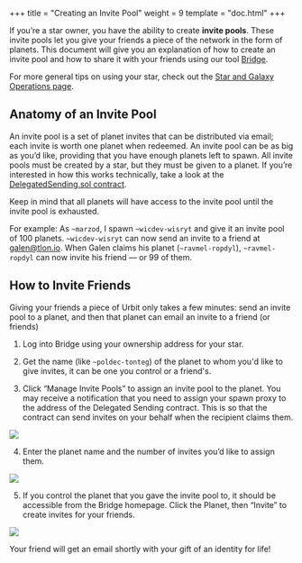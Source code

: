 +++
title = "Creating an Invite Pool"
weight = 9
template = "doc.html"
+++

If you’re a star owner, you have the ability to create **invite pools**. These invite pools let you give your friends a piece of the network in the form of planets. This document will give you an explanation of how to create an invite pool and how to share it with your friends using our tool [Bridge](https://bridge.urbit.org).

For more general tips on using your star, check out the [Star and Galaxy Operations page](https://urbit.org/using/operations/stars-and-galaxies/).

## Anatomy of an Invite Pool

An invite pool is a set of planet invites that can be distributed via email; each invite is worth one planet when redeemed. An invite pool can be as big as you’d like, providing that you have enough planets left to spawn. All invite pools must be created by a star, but they must be given to a planet. If you’re interested in how this works technically, take a look at the [DelegatedSending.sol contract](https://github.com/urbit/azimuth/blob/master/contracts/DelegatedSending.sol).

Keep in mind that all planets will have access to the invite pool until the invite pool is exhausted.

For example: As `~marzod`, I spawn `~wicdev-wisryt` and give it an invite pool of 100 planets. `~wicdev-wisryt` can now send an invite to a friend at galen@tlon.io. When Galen claims his planet (`~ravmel-ropdyl`), `~ravmel-ropdyl` can now invite his friend — or 99 of them.

## How to Invite Friends

Giving your friends a piece of Urbit only takes a few minutes: send an invite pool to a planet, and then that planet can email an invite to a friend (or friends)

1. Log into Bridge using your ownership address for your star.

2. Get the name (like `~poldec-tonteg`) of the planet to whom you'd like to give invites, it can be one you control or a friend's.

3. Click “Manage Invite Pools” to assign an invite pool to the planet. You may receive a notification that you need to assign your spawn proxy to the address of the Delegated Sending contract. This is so that the contract can send invites on your behalf when the recipient claims them.

![](https://media.urbit.org/docs/invite-pool/browser-point.png)

4. Enter the planet name and the number of invites you’d like to assign them.

![](https://media.urbit.org/docs/invite-pool/browser-create-pool.png)

5. If you control the planet that you gave the invite pool to, it should be accessible from the Bridge homepage. Click the Planet, then “Invite” to create invites for your friends.

![](https://media.urbit.org/docs/invite-pool/browser-invite.png)

Your friend will get an email shortly with your gift of an identity for life!
